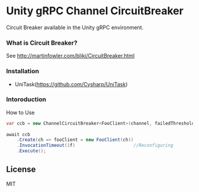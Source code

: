 # Unity gRPC Channel CircuitBreaker
Circuit Breaker available in the Unity gRPC environment.
  
### What is Circuit Breaker?
See http://martinfowler.com/bliki/CircuitBreaker.html

### Installation

- UniTask(https://github.com/Cysharp/UniTask)

### Intoroduction

How to Use
```cs
var ccb = new ChannelCircuitBreaker<FooClient>(channel, failedThreshold: 5, invocationTimeout: 0.2f);
            
await ccb
    .Create(ch => fooClient = new FooClient(ch))
    .InvocationTimeout(1f)  					//Reconfiguring
    .Execute();
```

License
----

MIT
